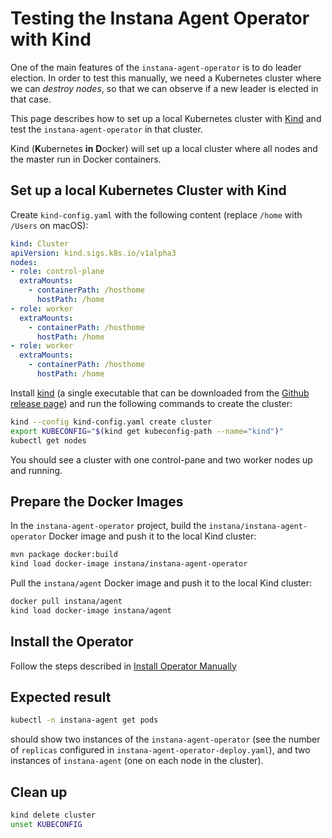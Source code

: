 Testing the Instana Agent Operator with Kind
============================================

One of the main features of the `instana-agent-operator` is to do leader election. In order to test this manually, we need a Kubernetes cluster where we can _destroy nodes_, so that we can observe if a new leader is elected in that case.

This page describes how to set up a local Kubernetes cluster with [Kind](https://kind.sigs.k8s.io/) and test the `instana-agent-operator` in that cluster.

Kind (**K**ubernetes **in** **D**ocker) will set up a local cluster where all nodes and the master run in Docker containers.

Set up a local Kubernetes Cluster with Kind
-------------------------------------------

Create `kind-config.yaml` with the following content (replace `/home` with `/Users` on macOS):

```yaml
kind: Cluster
apiVersion: kind.sigs.k8s.io/v1alpha3
nodes:
- role: control-plane
  extraMounts:
    - containerPath: /hosthome
      hostPath: /home
- role: worker
  extraMounts:
    - containerPath: /hosthome
      hostPath: /home
- role: worker
  extraMounts:
    - containerPath: /hosthome
      hostPath: /home
```

Install [kind](https://kind.sigs.k8s.io/) (a single executable that can be downloaded from the [Github release page](https://github.com/kubernetes-sigs/kind/releases)) and run the following commands to create the cluster:

```sh
kind --config kind-config.yaml create cluster
export KUBECONFIG="$(kind get kubeconfig-path --name="kind")"
kubectl get nodes
```

You should see a cluster with one control-pane and two worker nodes up and running.

Prepare the Docker Images
-------------------------

In the `instana-agent-operator` project, build the `instana/instana-agent-operator` Docker image and push it to the local Kind cluster:

```sh
mvn package docker:build
kind load docker-image instana/instana-agent-operator
```

Pull the `instana/agent` Docker image and push it to the local Kind cluster:

```sh
docker pull instana/agent
kind load docker-image instana/agent
```

Install the Operator
--------------------

Follow the steps described in [Install Operator Manually](https://docs.instana.io/setup_and_manage/host_agent/on/kubernetes/#install-operator-manually)

Expected result
---------------

```sh
kubectl -n instana-agent get pods
```

should show two instances of the `instana-agent-operator` (see the number of `replicas` configured in `instana-agent-operator-deploy.yaml`), and two instances of `instana-agent` (one on each node in the cluster).

Clean up
--------

```sh
kind delete cluster
unset KUBECONFIG
```

